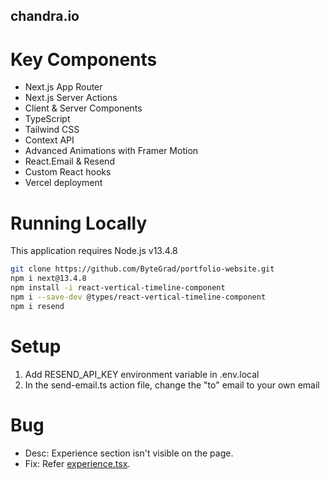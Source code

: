 ## chandra.io

# Key Components

- Next.js App Router
- Next.js Server Actions
- Client & Server Components
- TypeScript
- Tailwind CSS
- Context API
- Advanced Animations with Framer Motion
- React.Email & Resend
- Custom React hooks
- Vercel deployment

# Running Locally

This application requires Node.js v13.4.8

```bash
git clone https://github.com/ByteGrad/portfolio-website.git
npm i next@13.4.8
npm install -i react-vertical-timeline-component
npm i --save-dev @types/react-vertical-timeline-component
npm i resend
```

# Setup

1. Add RESEND_API_KEY environment variable in .env.local
2. In the send-email.ts action file, change the "to" email to your own email

# Bug

- Desc: Experience section isn't visible on the page.
- Fix: Refer [experience.tsx](https://github.com/ByteGrad/portfolio-website/issues/21#issuecomment-1880372021).